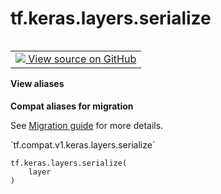 <div itemscope itemtype="http://developers.google.com/ReferenceObject">
<meta itemprop="name" content="tf.keras.layers.serialize" />
<meta itemprop="path" content="Stable" />
</div>

# tf.keras.layers.serialize

<!-- Insert buttons and diff -->

<table class="tfo-notebook-buttons tfo-api nocontent" align="left">
<td>
  <a target="_blank" href="https://github.com/tensorflow/tensorflow/blob/r2.4/tensorflow/python/keras/layers/serialization.py#L155-L157">
    <img src="https://www.tensorflow.org/images/GitHub-Mark-32px.png" />
    View source on GitHub
  </a>
</td>
</table>





<section class="expandable">
  <h4 class="showalways">View aliases</h4>
  <p>
<b>Compat aliases for migration</b>
<p>See
<a href="https://www.tensorflow.org/guide/migrate">Migration guide</a> for
more details.</p>
<p>`tf.compat.v1.keras.layers.serialize`</p>
</p>
</section>

<pre class="devsite-click-to-copy prettyprint lang-py tfo-signature-link">
<code>tf.keras.layers.serialize(
    layer
)
</code></pre>



<!-- Placeholder for "Used in" -->
